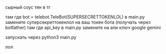 сырный соус тян в тг

там где bot = telebot.TeleBot(SUPERSECRETTOKENLOL) в main.py замените суперсекреттокенлол на ваш токен бота (получать через botfather)
там где api_key в main.py замените на апи ключ google gemini

запускать через python3 main.py

лол
